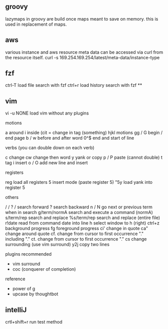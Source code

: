 
## groovy

lazymaps in groovy are build once maps meant to save on memory. this is used in replacement of maps.

## aws

various instance and aws resource meta data can be accessed via curl from the resource itself.
curl -s 169.254.169.254/latest/meta-data/instance-type

## fzf

ctrl-T          load file search with fzf
ctrl+r          load history search with fzf
**

## vim

vi -u NONE      load vim without any plugins

motions

a               around
i               inside (cit = change in tag (<html>something</html>)
hjkl            motions
gg / G          begin / end page
b / w           before and after word
0^$             end and start of line

verbs (you can double down on each verb)

c               change
cw              change then word
y               yank or copy
p / P           paste (cannot double)
t               tag
i               insert
o / O           add new line and insert

registers

reg             load all registers
<c-r> 5         insert mode (paste register 5)
"5y             load yank into register 5

others

/ / ?           / search forward ? search backward
n / N           go next or previous term when in search
g/term/normA    search and execute a command (normA)
s/term/rep      search and replace
%s/term/rep     search and replace (entire file)
r!date          read from command date into line
<c-w>h          select window to h (right)
ctrl+z          background progress
fg              foreground progress
ci'             change in quote
ca"             change around quote
cf.             change from cursor to first occurrence "." including "."
ct.             change from cursor to first occurrence "."
cs              change surrounding (use vim surround)
y2j             copy two lines

plugins recommended

- vim surround
- coc (conquerer of completion)

reference

- power of g
- upcase by thoughtbot

## intelliJ

crtl+shift+r    run test method
